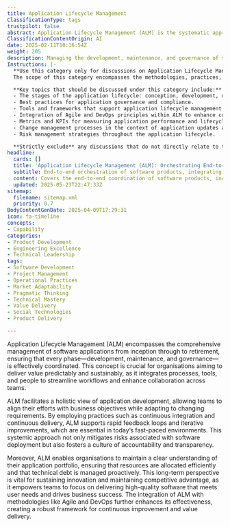 ```yaml
---
title: Application Lifecycle Management
ClassificationType: tags
trustpilot: false
abstract: Application Lifecycle Management (ALM) is the systematic approach to managing software applications throughout their entire lifecycle, from initial development to eventual retirement. Originating from the need for structured processes in software development, ALM integrates various practices, tools, and team collaboration to streamline workflows and enhance communication. Its importance lies in its ability to provide organisations with a comprehensive view of application development, aligning technical efforts with business goals while remaining adaptable to evolving requirements. By implementing methodologies such as continuous integration and continuous delivery, ALM fosters rapid feedback and iterative enhancements, which are critical in dynamic environments. This approach not only reduces deployment risks but also cultivates a culture of accountability and transparency within teams. Furthermore, ALM aids organisations in effectively managing their application portfolios, ensuring optimal resource allocation and proactive technical debt management. This long-term focus is essential for driving innovation and maintaining a competitive edge, as it allows teams to concentrate on delivering high-quality software that satisfies user demands and contributes to overall business success. The synergy between ALM and frameworks like Agile and DevOps amplifies its impact, establishing a solid foundation for ongoing improvement and value creation.
ClassificationContentOrigin: AI
date: 2025-02-11T10:16:54Z
weight: 205
description: Managing the development, maintenance, and governance of software applications throughout their lifecycle.
Instructions: |-
  **Use this category only for discussions on Application Lifecycle Management.**  
  The scope of this category encompasses the methodologies, practices, and tools involved in managing the entire lifecycle of software applications, from initial conception through development, deployment, maintenance, and eventual retirement. The purpose is to ensure that applications are effectively governed and maintained to meet business needs and user expectations.

  **Key topics that should be discussed under this category include:**
  - The stages of the application lifecycle: conception, development, deployment, maintenance, and retirement.
  - Best practices for application governance and compliance.
  - Tools and frameworks that support application lifecycle management (ALM).
  - Integration of Agile and DevOps principles within ALM to enhance collaboration and efficiency.
  - Metrics and KPIs for measuring application performance and lifecycle effectiveness.
  - Change management processes in the context of application updates and enhancements.
  - Risk management strategies throughout the application lifecycle.

  **Strictly exclude** any discussions that do not directly relate to the management of software applications or that misinterpret the core principles of Application Lifecycle Management, such as unrelated software development methodologies or general project management topics.
headline:
  cards: []
  title: 'Application Lifecycle Management (ALM): Orchestrating End-to-End Value Through Continuous Improvement'
  subtitle: End-to-end orchestration of software products, integrating people, processes, and tools for continuous improvement, value delivery, and portfolio oversight.
  content: Covers the end-to-end coordination of software products, including planning, development, delivery, maintenance, and retirement. Emphasises iterative improvement, rapid feedback, portfolio oversight, risk mitigation, resource optimisation, and alignment with organisational goals, drawing on collaborative, empirical, and flow-based approaches to maximise value and adaptability throughout the product’s lifespan.
  updated: 2025-05-23T22:47:33Z
sitemap:
  filename: sitemap.xml
  priority: 0.7
BodyContentGenDate: 2025-04-09T17:29:31
icon: fa-timeline
concepts:
- Capability
categories:
- Product Development
- Engineering Excellence
- Technical Leadership
tags:
- Software Development
- Project Management
- Operational Practices
- Market Adaptability
- Pragmatic Thinking
- Technical Mastery
- Value Delivery
- Social Technologies
- Product Delivery

---
```

Application Lifecycle Management (ALM) encompasses the comprehensive management of software applications from inception through to retirement, ensuring that every phase—development, maintenance, and governance—is effectively coordinated. This concept is crucial for organisations aiming to deliver value predictably and sustainably, as it integrates processes, tools, and people to streamline workflows and enhance collaboration across teams.

ALM facilitates a holistic view of application development, allowing teams to align their efforts with business objectives while adapting to changing requirements. By employing practices such as continuous integration and continuous delivery, ALM supports rapid feedback loops and iterative improvements, which are essential in today’s fast-paced environments. This systemic approach not only mitigates risks associated with software deployment but also fosters a culture of accountability and transparency.

Moreover, ALM enables organisations to maintain a clear understanding of their application portfolio, ensuring that resources are allocated efficiently and that technical debt is managed proactively. This long-term perspective is vital for sustaining innovation and maintaining competitive advantage, as it empowers teams to focus on delivering high-quality software that meets user needs and drives business success. The integration of ALM with methodologies like Agile and DevOps further enhances its effectiveness, creating a robust framework for continuous improvement and value delivery.
